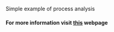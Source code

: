 Simple example of process analysis
#### For more information visit [this](https://newtechaudit.ru/poisk-optimalnogo-puti-dlya-vyyavleniya-otklonenij-v-biznes-proczesse/) webpage 

